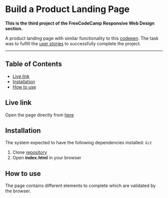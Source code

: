# Build a Product Landing Page

**This is the third project of the FreeCodeCamp Responsive Web Design section.**

A product landing page with similar functionality to this [codepen](https://codepen.io/freeCodeCamp/full/RKRbwL).
The task was to fulfill the [user stories](https://learn.freecodecamp.org/responsive-web-design/responsive-web-design-projects/build-a-product-landing-page) to successfully complete the project.

***

## Table of Contents
* [Live link](#-live-link)
* [Installation](#-Installation)
* [How to use](#-how-to-use)

## Live link  
Open the page directly from [here](#)  


## Installation  
The system expected to have the following dependencies installed: `Git`

1. Clone [repository](#)
2. Open **index.html** in your browser

## How to use  
The page contains different elements to complete which are validated by the browser.
